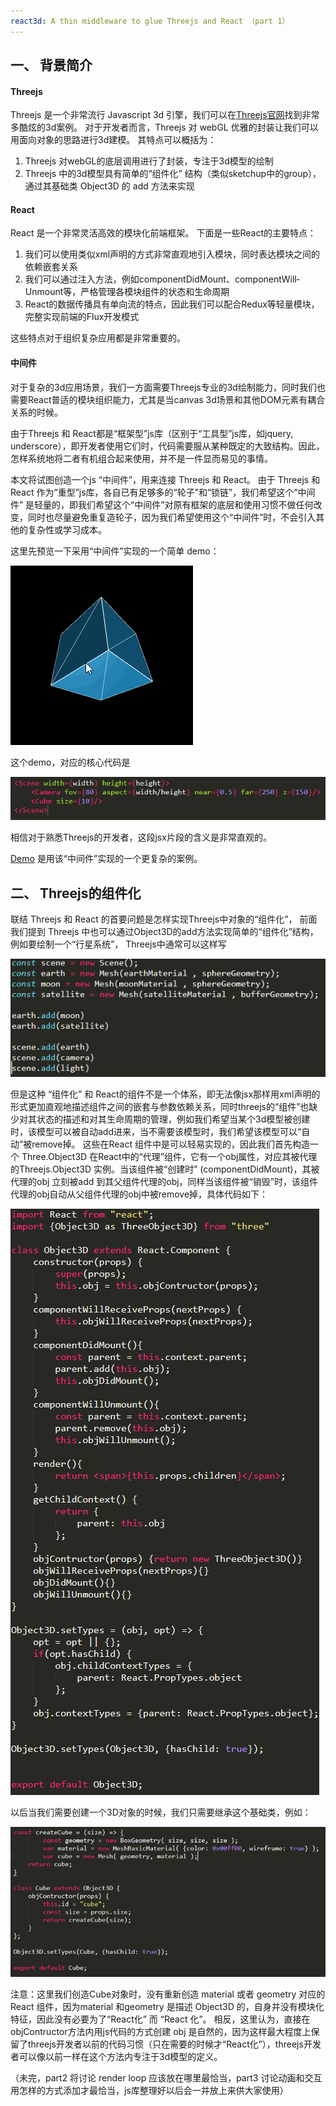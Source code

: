 ```yaml
---
react3d: A thin middleware to glue Threejs and React （part 1）
---
```


## 一、 背景简介

#### **Threejs**

Threejs 是一个非常流行 Javascript 3d 引擎，我们可以在[Threejs官网](https://threejs.org/)找到非常多酷炫的3d案例。 对于开发者而言，Threejs 对 webGL 优雅的封装让我们可以用面向对象的思路进行3d建模。 其特点可以概括为：

1. Threejs 对webGL的底层调用进行了封装，专注于3d模型的绘制
2. Threejs 中的3d模型具有简单的“组件化” 结构（类似sketchup中的group），通过其基础类 Object3D 的 add 方法来实现 


#### **React**

React 是一个非常灵活高效的模块化前端框架。 下面是一些React的主要特点：

1. 我们可以使用类似xml声明的方式非常直观地引入模块，同时表达模块之间的依赖嵌套关系
2. 我们可以通过注入方法，例如component­Did­Mount、component­Will­Unmount等，严格管理各模块组件的状态和生命周期
3. React的数据传播具有单向流的特点，因此我们可以配合Redux等轻量模块，完整实现前端的Flux开发模式

这些特点对于组织复杂应用都是非常重要的。


#### **中间件**

对于复杂的3d应用场景，我们一方面需要Threejs专业的3d绘制能力，同时我们也需要React普适的模块组织能力，尤其是当canvas 3d场景和其他DOM元素有耦合关系的时候。

由于Threejs 和 React都是“框架型”js库（区别于“工具型”js库，如jquery, underscore），即开发者使用它们时，代码需要服从某种既定的大致结构。因此，怎样系统地将二者有机组合起来使用，并不是一件显而易见的事情。 

本文将试图创造一个js “中间件”，用来连接 Threejs 和 React。 由于 Threejs 和 React 作为“重型”js库，各自已有足够多的“轮子”和“锁链”，我们希望这个“中间件” 是轻量的，即我们希望这个“中间件”对原有框架的底层和使用习惯不做任何改变，同时也尽量避免重复造轮子，因为我们希望使用这个“中间件”时，不会引入其他的复杂性或学习成本。

这里先预览一下采用“中间件”实现的一个简单 demo：

![preview](img/preview.gif)

这个demo，对应的核心代码是

![code](img/code.png)

相信对于熟悉Threejs的开发者，这段jsx片段的含义是非常直观的。

[Demo](https://hku.github.io/articles/thrones) 是用该“中间件”实现的一个更复杂的案例。

## 二、 Threejs的组件化

联结 Threejs 和 React 的首要问题是怎样实现Threejs中对象的“组件化”， 前面我们提到 Threejs 中也可以通过Object3D的add方法实现简单的“组件化”结构，例如要绘制一个“行星系统”， Threejs中通常可以这样写

![code](img/code1.png)

但是这种 “组件化” 和 React的组件不是一个体系，即无法像jsx那样用xml声明的形式更加直观地描述组件之间的嵌套与参数依赖关系，同时threejs的“组件”也缺少对其状态的描述和对其生命周期的管理，例如我们希望当某个3d模型被创建时，该模型可以被自动add进来，当不需要该模型时，我们希望该模型可以“自动”被remove掉。 这些在React 组件中是可以轻易实现的，因此我们首先构造一个 Three.Object3D 在React中的“代理”组件，它有一个obj属性，对应其被代理的Threejs.Object3D 实例。当该组件被“创建时” (component­Did­Mount)，其被代理的obj 立刻被add 到其父组件代理的obj，同样当该组件被“销毁”时，该组件代理的obj自动从父组件代理的obj中被remove掉，具体代码如下：

![code](img/code2.png)


以后当我们需要创建一个3D对象的时候，我们只需要继承这个基础类，例如：


![code](img/code3.png)

注意：这里我们创造Cube对象时，没有重新创造 material 或者 geometry 对应的React 组件，因为material 和geometry 是描述 Object3D 的，自身并没有模块化特征，因此没有必要为了“React化” 而 “React 化”。 相反，这里认为，直接在 objContructor方法内用js代码的方式创建 obj 是自然的，因为这样最大程度上保留了threejs开发者以前的代码习惯（只在需要的时候才“React化”），threejs开发者可以像以前一样在这个方法内专注于3d模型的定义。

（未完，part2 将讨论 render loop 应该放在哪里最恰当，part3 讨论动画和交互用怎样的方式添加才最恰当，js库整理好以后会一并放上来供大家使用）













